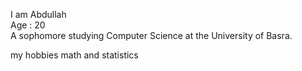 I am Abdullah <br> 
Age : 20 <br> 
A sophomore studying Computer Science at the University of Basra.<br>

my hobbies math and statistics 

